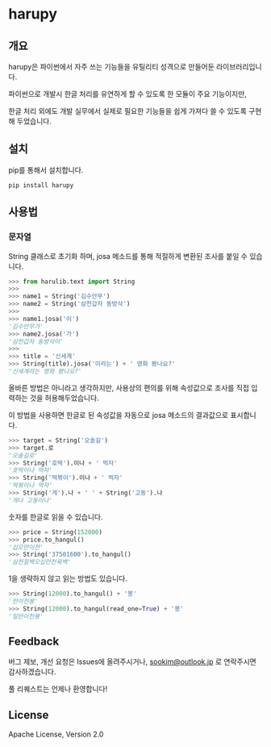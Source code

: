 # harupy

## 개요

harupy은 파이썬에서 자주 쓰는 기능들을 유틸리티 성격으로 만들어둔 라이브러리입니다.

파이썬으로 개발시 한글 처리를 유연하게 할 수 있도록 한 모듈이 주요 기능이지만,

한글 처리 외에도 개발 실무에서 실제로 필요한 기능들을 쉽게 가져다 쓸 수 있도록 구현해 두었습니다.


## 설치

pip를 통해서 설치합니다.
```
pip install harupy
```


## 사용법

### 문자열

String 클래스로 초기화 하며, josa 메소드를 통해 적절하게 변환된 조사를 붙일 수 있습니다.

```python
>>> from harulib.text import String
>>>
>>> name1 = String('김수안무')
>>> name2 = String('삼천갑자 동방삭')
>>>
>>> name1.josa('이')
'김수안무가'
>>> name2.josa('가')
'삼천갑자 동방삭이'
>>>
>>> title = '신세계'
>>> String(title).josa('이라는') + ' 영화 봤나요?'
'신세계라는 영화 봤나요?'
```

올바른 방법은 아니라고 생각하지만, 사용상의 편의를 위해 속성값으로 조사를 직접 입력하는 것을 허용해두었습니다.

이 방법을 사용하면 한글로 된 속성값을 자동으로 josa 메소드의 결과값으로 표시합니다.

```python
>>> target = String('오솔길')
>>> target.로
'오솔길로'
>>> String('호떡').이나 + ' 먹자'
'호떡이나 먹자'
>>> String('떡볶이').이나 + ' 먹자'
'떡볶이나 먹자'
>>> String('게').나 + ' ' + String('고동').나
'게나 고동이나'
```

숫자를 한글로 읽을 수 있습니다.

```python
>>> price = String(152000)
>>> price.to_hangul()
'십오만이천'
>>> String('37501600').to_hangul()
'삼천칠백오십만천육백'
```

1을 생략하지 않고 읽는 방법도 있습니다.

```python
>>> String(12000).to_hangul() + '봉'
'만이천봉'
>>> String(12000).to_hangul(read_one=True) + '봉'
'일만이천봉'
```



## Feedback

버그 제보, 개선 요청은 Issues에 올려주시거나, sookim@outlook.jp 로 연락주시면 감사하겠습니다.

풀 리퀘스트는 언제나 환영합니다!

## License

Apache License, Version 2.0

